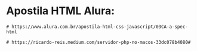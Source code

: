    # Apostila HTML Alura:

    # https://www.alura.com.br/apostila-html-css-javascript/03CA-a-spec-html

    # https://ricardo-reis.medium.com/servidor-php-no-macos-33dc078b4080#

